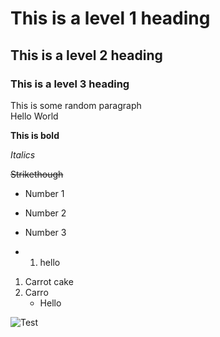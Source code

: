 # This is a level 1 heading
## This is a level 2 heading
### This is a level 3 heading

This is some random paragraph  
Hello World


**This is bold**

_Italics_

~~Strikethough~~ 
* Number 1
* Number 2
* Number 3

* 1. hello

1.  Carrot cake
2.  Carro
    * Hello  

![Test](https://lh3.googleusercontent.com/3vGlLyKkKC46G1qqiqyKf0jeOyUtiZk5NxOxeuRJOfP4aZzCob9kabZX252mUmVAHA=w300)

